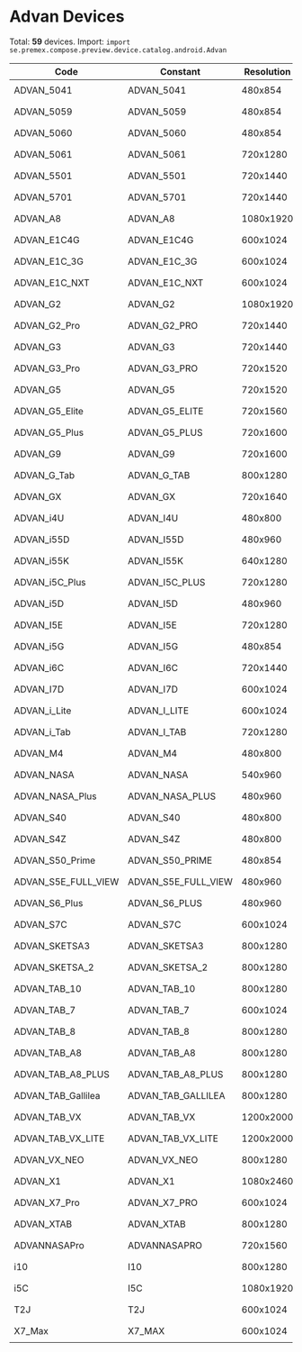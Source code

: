 # Advan Devices

Total: **59** devices. Import: `import se.premex.compose.preview.device.catalog.android.Advan`

| Code | Constant | Resolution | DPI | Compose Spec | Preview Usage |
|------|----------|------------|-----|-------------|---------------|
| ADVAN_5041 | ADVAN_5041 | 480x854 | 240 | `spec:width=480px,height=854px,dpi=240` | `@Preview(device = Advan.ADVAN_5041)` |
| ADVAN_5059 | ADVAN_5059 | 480x854 | 240 | `spec:width=480px,height=854px,dpi=240` | `@Preview(device = Advan.ADVAN_5059)` |
| ADVAN_5060 | ADVAN_5060 | 480x854 | 240 | `spec:width=480px,height=854px,dpi=240` | `@Preview(device = Advan.ADVAN_5060)` |
| ADVAN_5061 | ADVAN_5061 | 720x1280 | 320 | `spec:width=720px,height=1280px,dpi=320` | `@Preview(device = Advan.ADVAN_5061)` |
| ADVAN_5501 | ADVAN_5501 | 720x1440 | 320 | `spec:width=720px,height=1440px,dpi=320` | `@Preview(device = Advan.ADVAN_5501)` |
| ADVAN_5701 | ADVAN_5701 | 720x1440 | 320 | `spec:width=720px,height=1440px,dpi=320` | `@Preview(device = Advan.ADVAN_5701)` |
| ADVAN_A8 | ADVAN_A8 | 1080x1920 | 480 | `spec:width=1080px,height=1920px,dpi=480` | `@Preview(device = Advan.ADVAN_A8)` |
| ADVAN_E1C4G | ADVAN_E1C4G | 600x1024 | 213 | `spec:width=600px,height=1024px,dpi=213` | `@Preview(device = Advan.ADVAN_E1C4G)` |
| ADVAN_E1C_3G | ADVAN_E1C_3G | 600x1024 | 213 | `spec:width=600px,height=1024px,dpi=213` | `@Preview(device = Advan.ADVAN_E1C_3G)` |
| ADVAN_E1C_NXT | ADVAN_E1C_NXT | 600x1024 | 213 | `spec:width=600px,height=1024px,dpi=213` | `@Preview(device = Advan.ADVAN_E1C_NXT)` |
| ADVAN_G2 | ADVAN_G2 | 1080x1920 | 480 | `spec:width=1080px,height=1920px,dpi=480` | `@Preview(device = Advan.ADVAN_G2)` |
| ADVAN_G2_Pro | ADVAN_G2_PRO | 720x1440 | 320 | `spec:width=720px,height=1440px,dpi=320` | `@Preview(device = Advan.ADVAN_G2_PRO)` |
| ADVAN_G3 | ADVAN_G3 | 720x1440 | 320 | `spec:width=720px,height=1440px,dpi=320` | `@Preview(device = Advan.ADVAN_G3)` |
| ADVAN_G3_Pro | ADVAN_G3_PRO | 720x1520 | 320 | `spec:width=720px,height=1520px,dpi=320` | `@Preview(device = Advan.ADVAN_G3_PRO)` |
| ADVAN_G5 | ADVAN_G5 | 720x1520 | 320 | `spec:width=720px,height=1520px,dpi=320` | `@Preview(device = Advan.ADVAN_G5)` |
| ADVAN_G5_Elite | ADVAN_G5_ELITE | 720x1560 | 320 | `spec:width=720px,height=1560px,dpi=320` | `@Preview(device = Advan.ADVAN_G5_ELITE)` |
| ADVAN_G5_Plus | ADVAN_G5_PLUS | 720x1600 | 320 | `spec:width=720px,height=1600px,dpi=320` | `@Preview(device = Advan.ADVAN_G5_PLUS)` |
| ADVAN_G9 | ADVAN_G9 | 720x1600 | 320 | `spec:width=720px,height=1600px,dpi=320` | `@Preview(device = Advan.ADVAN_G9)` |
| ADVAN_G_Tab | ADVAN_G_TAB | 800x1280 | 213 | `spec:width=800px,height=1280px,dpi=213` | `@Preview(device = Advan.ADVAN_G_TAB)` |
| ADVAN_GX | ADVAN_GX | 720x1640 | 320 | `spec:width=720px,height=1640px,dpi=320` | `@Preview(device = Advan.ADVAN_GX)` |
| ADVAN_i4U | ADVAN_I4U | 480x800 | 240 | `spec:width=480px,height=800px,dpi=240` | `@Preview(device = Advan.ADVAN_I4U)` |
| ADVAN_i55D | ADVAN_I55D | 480x960 | 240 | `spec:width=480px,height=960px,dpi=240` | `@Preview(device = Advan.ADVAN_I55D)` |
| ADVAN_i55K | ADVAN_I55K | 640x1280 | 320 | `spec:width=640px,height=1280px,dpi=320` | `@Preview(device = Advan.ADVAN_I55K)` |
| ADVAN_i5C_Plus | ADVAN_I5C_PLUS | 720x1280 | 320 | `spec:width=720px,height=1280px,dpi=320` | `@Preview(device = Advan.ADVAN_I5C_PLUS)` |
| ADVAN_i5D | ADVAN_I5D | 480x960 | 240 | `spec:width=480px,height=960px,dpi=240` | `@Preview(device = Advan.ADVAN_I5D)` |
| ADVAN_I5E | ADVAN_I5E | 720x1280 | 320 | `spec:width=720px,height=1280px,dpi=320` | `@Preview(device = Advan.ADVAN_I5E)` |
| ADVAN_i5G | ADVAN_I5G | 480x854 | 240 | `spec:width=480px,height=854px,dpi=240` | `@Preview(device = Advan.ADVAN_I5G)` |
| ADVAN_i6C | ADVAN_I6C | 720x1440 | 320 | `spec:width=720px,height=1440px,dpi=320` | `@Preview(device = Advan.ADVAN_I6C)` |
| ADVAN_I7D | ADVAN_I7D | 600x1024 | 213 | `spec:width=600px,height=1024px,dpi=213` | `@Preview(device = Advan.ADVAN_I7D)` |
| ADVAN_i_Lite | ADVAN_I_LITE | 600x1024 | 213 | `spec:width=600px,height=1024px,dpi=213` | `@Preview(device = Advan.ADVAN_I_LITE)` |
| ADVAN_i_Tab | ADVAN_I_TAB | 720x1280 | 240 | `spec:width=720px,height=1280px,dpi=240` | `@Preview(device = Advan.ADVAN_I_TAB)` |
| ADVAN_M4 | ADVAN_M4 | 480x800 | 240 | `spec:width=480px,height=800px,dpi=240` | `@Preview(device = Advan.ADVAN_M4)` |
| ADVAN_NASA | ADVAN_NASA | 540x960 | 240 | `spec:width=540px,height=960px,dpi=240` | `@Preview(device = Advan.ADVAN_NASA)` |
| ADVAN_NASA_Plus | ADVAN_NASA_PLUS | 480x960 | 240 | `spec:width=480px,height=960px,dpi=240` | `@Preview(device = Advan.ADVAN_NASA_PLUS)` |
| ADVAN_S40 | ADVAN_S40 | 480x800 | 240 | `spec:width=480px,height=800px,dpi=240` | `@Preview(device = Advan.ADVAN_S40)` |
| ADVAN_S4Z | ADVAN_S4Z | 480x800 | 240 | `spec:width=480px,height=800px,dpi=240` | `@Preview(device = Advan.ADVAN_S4Z)` |
| ADVAN_S50_Prime | ADVAN_S50_PRIME | 480x854 | 240 | `spec:width=480px,height=854px,dpi=240` | `@Preview(device = Advan.ADVAN_S50_PRIME)` |
| ADVAN_S5E_FULL_VIEW | ADVAN_S5E_FULL_VIEW | 480x960 | 240 | `spec:width=480px,height=960px,dpi=240` | `@Preview(device = Advan.ADVAN_S5E_FULL_VIEW)` |
| ADVAN_S6_Plus | ADVAN_S6_PLUS | 480x960 | 240 | `spec:width=480px,height=960px,dpi=240` | `@Preview(device = Advan.ADVAN_S6_PLUS)` |
| ADVAN_S7C | ADVAN_S7C | 600x1024 | 213 | `spec:width=600px,height=1024px,dpi=213` | `@Preview(device = Advan.ADVAN_S7C)` |
| ADVAN_SKETSA3 | ADVAN_SKETSA3 | 800x1280 | 210 | `spec:width=800px,height=1280px,dpi=210` | `@Preview(device = Advan.ADVAN_SKETSA3)` |
| ADVAN_SKETSA_2 | ADVAN_SKETSA_2 | 800x1280 | 213 | `spec:width=800px,height=1280px,dpi=213` | `@Preview(device = Advan.ADVAN_SKETSA_2)` |
| ADVAN_TAB_10 | ADVAN_TAB_10 | 800x1280 | 240 | `spec:width=800px,height=1280px,dpi=240` | `@Preview(device = Advan.ADVAN_TAB_10)` |
| ADVAN_TAB_7 | ADVAN_TAB_7 | 600x1024 | 213 | `spec:width=600px,height=1024px,dpi=213` | `@Preview(device = Advan.ADVAN_TAB_7)` |
| ADVAN_TAB_8 | ADVAN_TAB_8 | 800x1280 | 240 | `spec:width=800px,height=1280px,dpi=240` | `@Preview(device = Advan.ADVAN_TAB_8)` |
| ADVAN_TAB_A8 | ADVAN_TAB_A8 | 800x1280 | 213 | `spec:width=800px,height=1280px,dpi=213` | `@Preview(device = Advan.ADVAN_TAB_A8)` |
| ADVAN_TAB_A8_PLUS | ADVAN_TAB_A8_PLUS | 800x1280 | 200 | `spec:width=800px,height=1280px,dpi=200` | `@Preview(device = Advan.ADVAN_TAB_A8_PLUS)` |
| ADVAN_TAB_Gallilea | ADVAN_TAB_GALLILEA | 800x1280 | 213 | `spec:width=800px,height=1280px,dpi=213` | `@Preview(device = Advan.ADVAN_TAB_GALLILEA)` |
| ADVAN_TAB_VX | ADVAN_TAB_VX | 1200x2000 | 320 | `spec:width=1200px,height=2000px,dpi=320` | `@Preview(device = Advan.ADVAN_TAB_VX)` |
| ADVAN_TAB_VX_LITE | ADVAN_TAB_VX_LITE | 1200x2000 | 320 | `spec:width=1200px,height=2000px,dpi=320` | `@Preview(device = Advan.ADVAN_TAB_VX_LITE)` |
| ADVAN_VX_NEO | ADVAN_VX_NEO | 800x1280 | 320 | `spec:width=800px,height=1280px,dpi=320` | `@Preview(device = Advan.ADVAN_VX_NEO)` |
| ADVAN_X1 | ADVAN_X1 | 1080x2460 | 480 | `spec:width=1080px,height=2460px,dpi=480` | `@Preview(device = Advan.ADVAN_X1)` |
| ADVAN_X7_Pro | ADVAN_X7_PRO | 600x1024 | 213 | `spec:width=600px,height=1024px,dpi=213` | `@Preview(device = Advan.ADVAN_X7_PRO)` |
| ADVAN_XTAB | ADVAN_XTAB | 800x1280 | 200 | `spec:width=800px,height=1280px,dpi=200` | `@Preview(device = Advan.ADVAN_XTAB)` |
| ADVANNASAPro | ADVANNASAPRO | 720x1560 | 320 | `spec:width=720px,height=1560px,dpi=320` | `@Preview(device = Advan.ADVANNASAPRO)` |
| i10 | I10 | 800x1280 | 240 | `spec:width=800px,height=1280px,dpi=240` | `@Preview(device = Advan.I10)` |
| i5C | I5C | 1080x1920 | 480 | `spec:width=1080px,height=1920px,dpi=480` | `@Preview(device = Advan.I5C)` |
| T2J | T2J | 600x1024 | 160 | `spec:width=600px,height=1024px,dpi=160` | `@Preview(device = Advan.T2J)` |
| X7_Max | X7_MAX | 600x1024 | 213 | `spec:width=600px,height=1024px,dpi=213` | `@Preview(device = Advan.X7_MAX)` |

<!-- Generated automatically. Do not edit manually. -->
